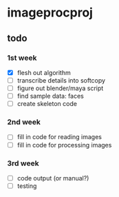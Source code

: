 # imageprocproj

## todo

### 1st week
- [x] flesh out algorithm
- [ ] transcribe details into softcopy
- [ ] figure out blender/maya script
- [ ] find sample data: faces
- [ ] create skeleton code

### 2nd week
- [ ] fill in code for reading images
- [ ] fill in code for processing images

### 3rd week
- [ ] code output (or manual?)
- [ ] testing
